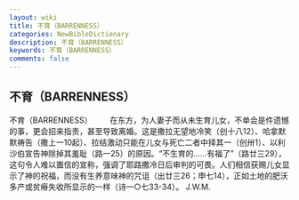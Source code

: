 ```yaml
---
layout: wiki
title: 不育（BARRENNESS）
categories: NewBibleDictionary
description: 不育（BARRENNESS）
keywords: 不育（BARRENNESS）
comments: false
---
```


## 不育（BARRENNESS）



不育（BARRENNESS）
　　在东方，为人妻子而从未生育儿女，不单会是件遗憾的事，更会招来指责，甚至导致离婚。这是撒拉无望地冷笑（创十八12）、哈拿默默祷告（撒上一10起）、拉结激动只能在儿女与死亡二者中择其一（创卅1）、以利沙伯宣告神除掉其羞耻（路一25）的原因。“不生育的……有福了”（路廿三29），这句令人难以置信的宣称，强调了耶路撒冷日后审判的可畏。人们相信获赐儿女显示了神的祝福，而没有生养意味神的咒诅（出廿三26；申七14），正如土地的肥沃多产或贫瘠失收所显示的一样（诗一○七33-34）。
J.W.M.



